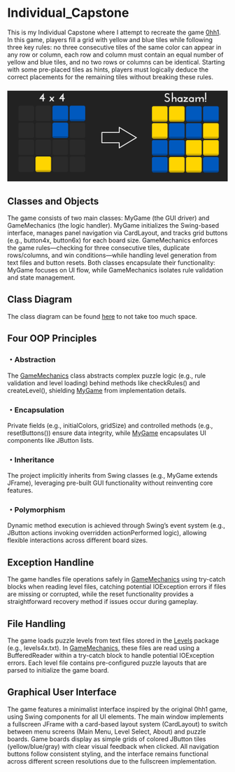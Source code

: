 # Individual_Capstone
This is my Individual Capstone where I attempt to recreate the game [0hh1](https://0hh1.com/). In this game, players fill a grid with yellow and blue tiles while following three key rules: no three consecutive tiles of the same color can appear in any row or column, each row and column must contain an equal number of yellow and blue tiles, and no two rows or columns can be identical. Starting with some pre-placed tiles as hints, players must logically deduce the correct placements for the remaining tiles without breaking these rules.
###
![howtoplay](Ohno/how.png)

## Classes and Objects
The game consists of two main classes: MyGame (the GUI driver) and GameMechanics (the logic handler). MyGame initializes the Swing-based interface, manages panel navigation via CardLayout, and tracks grid buttons (e.g., button4x, button6x) for each board size. GameMechanics enforces the game rules—checking for three consecutive tiles, duplicate rows/columns, and win conditions—while handling level generation from text files and button resets. Both classes encapsulate their functionality: MyGame focuses on UI flow, while GameMechanics isolates rule validation and state management.

## Class Diagram
The class diagram can be found [here](https://github.com/BrentSanico1/Individual_Capstone/blob/55bf3a04e5c01626c9f6da0a82d34822aa50c6f2/Ohno/src/uml.png) to not take too much space.

## Four OOP Principles
### ・Abstraction
The [GameMechanics](Ohno/src/Game/Levels/GameMechanics.java) class abstracts complex puzzle logic (e.g., rule validation and level loading) behind methods like checkRules() and createLevel(), shielding [MyGame](Ohno/src/Game/MyGame.java) from implementation details.

### ・Encapsulation
Private fields (e.g., initialColors, gridSize) and controlled methods (e.g., resetButtons()) ensure data integrity, while [MyGame](Ohno/src/Game/MyGame.java) encapsulates UI components like JButton lists.

### ・Inheritance
The project implicitly inherits from Swing classes (e.g., MyGame extends JFrame), leveraging pre-built GUI functionality without reinventing core features.

### ・Polymorphism
Dynamic method execution is achieved through Swing’s event system (e.g., JButton actions invoking overridden actionPerformed logic), allowing flexible interactions across different board sizes.

## Exception Handline
The game handles file operations safely in [GameMechanics](Ohno/src/Game/Levels/GameMechanics.java) using try-catch blocks when reading level files, catching potential IOException errors if files are missing or corrupted, while the reset functionality provides a straightforward recovery method if issues occur during gameplay.

## File Handling
The game loads puzzle levels from text files stored in the [Levels](Ohno/src/Game/Levels) package (e.g., levels4x.txt). In [GameMechanics](Ohno/src/Game/Levels/GameMechanics.java), these files are read using a BufferedReader within a try-catch block to handle potential IOException errors. Each level file contains pre-configured puzzle layouts that are parsed to initialize the game board.

## Graphical User Interface
The game features a minimalist interface inspired by the original 0hh1 game, using Swing components for all UI elements. The main window implements a fullscreen JFrame with a card-based layout system (CardLayout) to switch between menu screens (Main Menu, Level Select, About) and puzzle boards. Game boards display as simple grids of colored JButton tiles (yellow/blue/gray) with clear visual feedback when clicked. All navigation buttons follow consistent styling, and the interface remains functional across different screen resolutions due to the fullscreen implementation.


